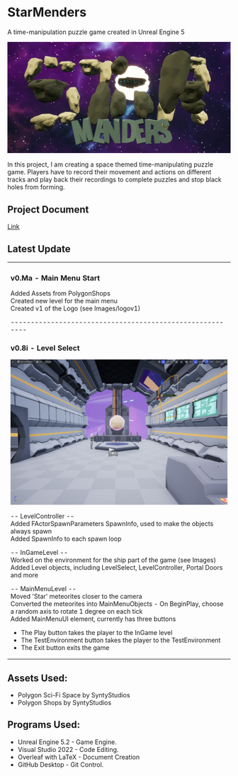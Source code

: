 # StarMenders

 A time-manipulation puzzle game created in Unreal Engine 5

 <p align="center">
  <img src="https://github.com/profdambledore/StarMenders/blob/main/Images/logov2.PNG" />
</p>

 In this project, I am creating a space themed time-manipulating puzzle game.  Players have to record their movement and actions on different tracks and play back their recordings to complete puzzles and stop black holes from forming.

## Project Document
 
 [Link](https://github.com/profdambledore/StarMenders/blob/main/Docs/Star_Menders.pdf)

 ## Latest Update
<table><tr><td valign="center" width="100%">
 
### v0.Ma - Main Menu Start<br>
Added Assets from PolygonShops<br>
Created new level for the main menu<br>
Created v1 of the Logo (see Images/logov1)<br>

---------------------------------------------------------<br>

### v0.8i - Level Select

 <p align="center">
  <img src="https://github.com/profdambledore/StarMenders/blob/main/Images/v9-001.PNG" />
</p>

-- LevelController  --<br>
Added FActorSpawnParameters SpawnInfo, used to make the objects always spawn<br>
Added SpawnInfo to each spawn loop<br>

-- InGameLevel --<br>
Worked on the environment for the ship part of the game (see Images)<br>
Added Level objects, including LevelSelect, LevelController, Portal Doors and more<br>

-- MainMenuLevel --<br>
Moved 'Star' meteorites closer to the camera<br>
Converted the meteorites into MainMenuObjects - On BeginPlay, choose a random axis to rotate 1 degree on each tick<br>
Added MainMenuUI element, currently has three buttons<br>
 - The Play button takes the player to the InGame level<br>
 - The TestEnvironment button takes the player to the TestEnvironment<br>
 - The Exit button exits the game<br>

</td></tr></tr></table> 
<!---
## Overview Videos

<!---<table><tr><td valign="center" width="100%">
 
[![IMAGE ALT TEXT](http://img.youtube.com/vi/XMy0BoMvCBQ/0.jpg)](https://youtu.be/XMy0BoMvCBQ "Tileset Generator Overview") 

[![IMAGE ALT TEXT](http://img.youtube.com/vi/gtHHQCKSiKg/0.jpg)](https://youtu.be/gtHHQCKSiKg "Example of Tileset Generator") 

</td></tr></tr></table> 
-->
 ## Assets Used:
- Polygon Sci-Fi Space by SyntyStudios
- Polygon Shops by SyntyStudios

## Programs Used:
- Unreal Engine 5.2 - Game Engine.
- Visual Studio 2022 - Code Editing.
- Overleaf with LaTeX - Document Creation
- GitHub Desktop - Git Control. 
